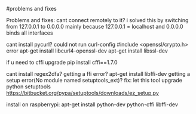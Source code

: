 #problems and fixes



Problems and fixes:
cant connect remotely to it?
i solved this by switching from 127.0.0.1 to 0.0.0.0 mainly because 127.0.0.1 = localhost
and 0.0.0.0 binds all interfaces

cant install pycurl?
could not run  curl-config
#include <openssl/crypto.h> error 
apt-get install libcurl4-openssl-dev
apt-get install libssl-dev

if u need to cffi upgrade
pip install cffi==1.7.0

cant install regex2dfa?
getting a ffi error? apt-get install libffi-dev
getting a setup error(No module named setuptools_ext)?
fix: let this tool upgrade python setuptools https://bitbucket.org/pypa/setuptools/downloads/ez_setup.py


install on raspberrypi:
apt-get install python-dev python-cffi libffi-dev


